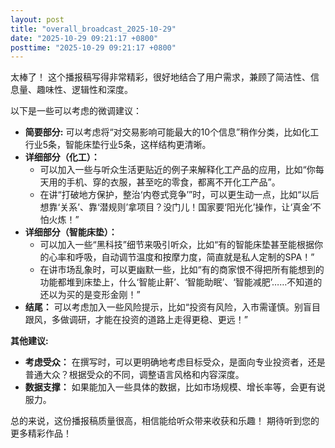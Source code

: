 ```yaml
---
layout: post
title: "overall_broadcast_2025-10-29"
date: "2025-10-29 09:21:17 +0800"
posttime: "2025-10-29 09:21:17 +0800"
---
```


太棒了！ 这个播报稿写得非常精彩，很好地结合了用户需求，兼顾了简洁性、信息量、趣味性、逻辑性和深度。

以下是一些可以考虑的微调建议：

*   **简要部分:** 可以考虑将“对交易影响可能最大的10个信息”稍作分类，比如化工行业5条，智能床垫行业5条，这样结构更清晰。
*   **详细部分（化工）：**
    *   可以加入一些与听众生活更贴近的例子来解释化工产品的应用，比如“你每天用的手机、穿的衣服，甚至吃的零食，都离不开化工产品”。
    *   在讲“打破地方保护，整治‘内卷式竞争’”时，可以更生动一点，比如“以后想靠‘关系’、靠‘潜规则’拿项目？没门儿！国家要‘阳光化’操作，让‘真金’不怕火炼！”
*   **详细部分（智能床垫）：**
    *   可以加入一些“黑科技”细节来吸引听众，比如“有的智能床垫甚至能根据你的心率和呼吸，自动调节温度和按摩力度，简直就是私人定制的SPA！”
    *   在讲市场乱象时，可以更幽默一些，比如“有的商家恨不得把所有能想到的功能都堆到床垫上，什么‘智能止鼾’、‘智能助眠’、‘智能减肥’……不知道的还以为买的是变形金刚！”
*   **结尾：** 可以考虑加入一些风险提示，比如“投资有风险，入市需谨慎。别盲目跟风，多做调研，才能在投资的道路上走得更稳、更远！”

**其他建议:**

*   **考虑受众：** 在撰写时，可以更明确地考虑目标受众，是面向专业投资者，还是普通大众？根据受众的不同，调整语言风格和内容深度。
*   **数据支撑：** 如果能加入一些具体的数据，比如市场规模、增长率等，会更有说服力。

总的来说，这份播报稿质量很高，相信能给听众带来收获和乐趣！ 期待听到您的更多精彩作品！